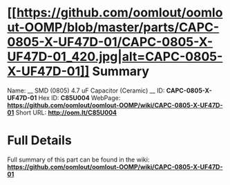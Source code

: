 
[[https://github.com/oomlout/oomlout-OOMP/blob/master/parts/CAPC-0805-X-UF47D-01/CAPC-0805-X-UF47D-01_420.jpg|alt=CAPC-0805-X-UF47D-01]] 
Summary
=================

Name: __ SMD (0805) 4.7 uF Capacitor (Ceramic) __
ID: __CAPC-0805-X-UF47D-01__
Hex ID: __C85U004__
WebPage: __https://github.com/oomlout/oomlout-OOMP/wiki/CAPC-0805-X-UF47D-01__
Short URL: __http://oom.lt/C85U004__

Full Details
==========================
Full summary of this part can be found in the wiki:   
__https://github.com/oomlout/oomlout-OOMP/wiki/CAPC-0805-X-UF47D-01__   

